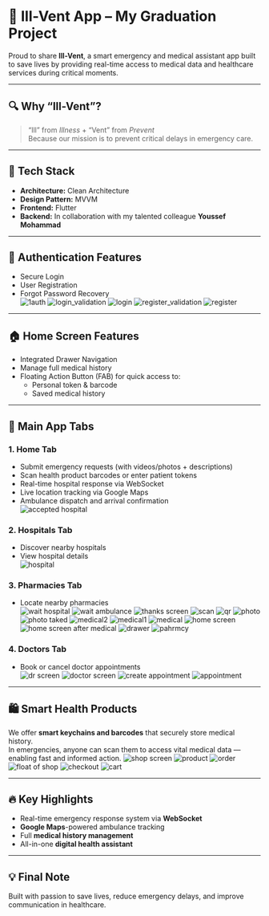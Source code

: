 # 🚨 Ill-Vent App – My Graduation Project

Proud to share **Ill-Vent**, a smart emergency and medical assistant app built to save lives by providing real-time access to medical data and healthcare services during critical moments.

---

## 🔍 Why “Ill-Vent”?
> “Ill” from *Illness* + “Vent” from *Prevent*  
> Because our mission is to prevent critical delays in emergency care.

---

## 🧠 Tech Stack

- **Architecture:** Clean Architecture  
- **Design Pattern:** MVVM  
- **Frontend:** Flutter  
- **Backend:** In collaboration with my talented colleague **Youssef Mohammad**

---

## 🔐 Authentication Features

- Secure Login  
- User Registration  
- Forgot Password Recovery  
![1auth](https://github.com/user-attachments/assets/1d073181-1c40-404d-b871-533f48262c97)
![login_validation](https://github.com/user-attachments/assets/1aea5c29-2c00-4eaf-be7b-3aec0b3fb184)
![login](https://github.com/user-attachments/assets/b10995f7-ea94-46ee-821e-a256cf1d1e83)
![register_validation](https://github.com/user-attachments/assets/5165869a-68b0-4f04-bb9f-03b10d9a34f1)
![register](https://github.com/user-attachments/assets/49c573b8-3a3a-4dbd-896d-1cf0e7d7d06d)

---

## 🏠 Home Screen Features

- Integrated Drawer Navigation  
- Manage full medical history  
- Floating Action Button (FAB) for quick access to:
  - Personal token & barcode  
  - Saved medical history  

---

## 📱 Main App Tabs

### 1. **Home Tab**
- Submit emergency requests (with videos/photos + descriptions)  
- Scan health product barcodes or enter patient tokens  
- Real-time hospital response via WebSocket  
- Live location tracking via Google Maps  
- Ambulance dispatch and arrival confirmation  
![accepted hospital](https://github.com/user-attachments/assets/e0d43733-b7d2-4a49-ba85-21fef69050e1)

### 2. **Hospitals Tab**
- Discover nearby hospitals  
- View hospital details  
![hospital](https://github.com/user-attachments/assets/8ea3470e-d33b-4edb-9960-95778432a4af)

### 3. **Pharmacies Tab**
- Locate nearby pharmacies  
![wait hospital](https://github.com/user-attachments/assets/9f8ad935-060d-4a88-8696-75061b72fc62)
![wait ambulance](https://github.com/user-attachments/assets/caa3e62c-b55c-4942-a26b-39ba3f15786d)
![thanks screen](https://github.com/user-attachments/assets/c83c38a7-8a91-4946-a3e1-c785f4c918fc)
![scan](https://github.com/user-attachments/assets/626fcc37-e2f0-4278-9148-2e0ba45b9441)
![qr](https://github.com/user-attachments/assets/2f24101b-b768-4cc6-b907-44d2ce4411dd)
![photo](https://github.com/user-attachments/assets/3851cb70-2b81-4532-9779-e332d40d60ec)
![photo taked](https://github.com/user-attachments/assets/89aad298-8a6d-4b47-8029-df58f06bf685)
![medical2](https://github.com/user-attachments/assets/ddf5fafd-f828-4af3-bb47-0dd4ec00808f)
![medical1](https://github.com/user-attachments/assets/98ad491d-3e2f-4d99-bad8-7baef575d396)
![medical](https://github.com/user-attachments/assets/8d61e40a-8958-4c86-8c05-a3f6c9318285)
![home screen](https://github.com/user-attachments/assets/9b8dad00-4942-4606-9793-69724bc1d4d1)
![home screen after medical](https://github.com/user-attachments/assets/9d7d4762-aba7-4f8a-839e-ca276dfd5dc9)
![drawer](https://github.com/user-attachments/assets/5f87b370-0e46-4787-883f-78ccd0f563d7)
![pahrmcy](https://github.com/user-attachments/assets/a083955e-7547-4ab2-89bb-ea7c25e0fa6c)

### 4. **Doctors Tab**
- Book or cancel doctor appointments  
![dr screen](https://github.com/user-attachments/assets/8bdfeeff-dcd4-4bdf-9882-33fc689f3ad4)
![doctor screen](https://github.com/user-attachments/assets/8fd8c643-108c-4365-8d15-9d5a21af746d)
![create appointment](https://github.com/user-attachments/assets/01603079-e290-4aba-9ac8-d1ed205fabad)
![appointment](https://github.com/user-attachments/assets/fca1566e-0253-426c-bf00-35f6e5c2d0a2)

---

## 🛍 Smart Health Products

We offer **smart keychains and barcodes** that securely store medical history.  
In emergencies, anyone can scan them to access vital medical data — enabling fast and informed action.
![shop screen](https://github.com/user-attachments/assets/a3ce691c-5cfe-4bd5-b9ca-8ec40a9c054a)
![product](https://github.com/user-attachments/assets/992b86f0-4156-4bcd-94a0-a50f93643536)
![order](https://github.com/user-attachments/assets/cbdf69d0-f532-4e97-b3ea-6482b6940945)
![float of shop](https://github.com/user-attachments/assets/d9a2a467-552b-49ef-bc6e-b37e612255c5)
![checkout](https://github.com/user-attachments/assets/eee4f47e-9d5b-422e-bdd1-b08e35dda7a1)
![cart](https://github.com/user-attachments/assets/2b76a7f6-38ee-4512-a05a-168514386c24)

---

## 🔥 Key Highlights

- Real-time emergency response system via **WebSocket**  
- **Google Maps**-powered ambulance tracking  
- Full **medical history management**  
- All-in-one **digital health assistant**

---

## 💡 Final Note

Built with passion to save lives, reduce emergency delays, and improve communication in healthcare.
